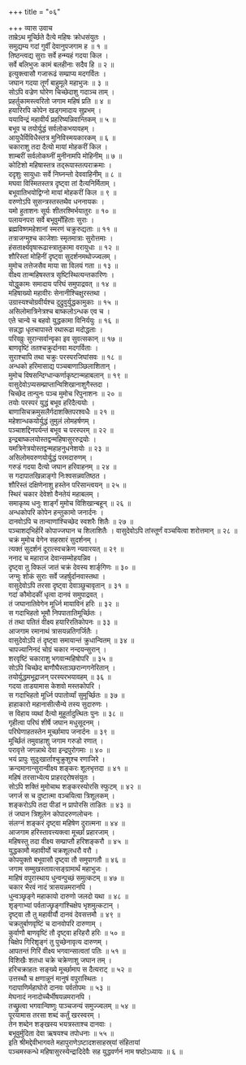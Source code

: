 +++
title = "०६"

+++
व्यास उवाच  
ताम्रेऽथ मूर्च्छिते दैत्ये महिषः क्रोधसंयुतः ।  
समुद्यम्य गदां गुर्वीं देवानुपजगाम ह ॥ १ ॥  
तिष्ठन्त्वद्य सुराः सर्वे हन्म्यहं गदया किल ।  
सर्वे बलिभुजः कामं बलहीनाः सदैव हि ॥ २ ॥  
इत्युक्त्वासौ गजारूढं सम्प्राप्य मदगर्वितः ।  
जघान गदया तूर्णं बाहुमूले महाभुजः ॥ ३ ॥  
सोऽपि वज्रेण घोरेण चिच्छेदाशु गदाञ्च ताम् ।  
प्रहर्तुकामस्त्वरितो जगाम महिषं प्रति ॥ ४ ॥  
हयारिरपि कोपेन खड्गमादाय सुप्रभम् ।  
ययाविन्द्रं महावीर्यं प्रहरिष्यन्निवान्तिकम् ॥ ५ ॥  
बभूव च तयोर्युद्धं सर्वलोकभयावहम् ।  
आयुधैर्विविधैस्तत्र मुनिविस्मयकारकम् ॥ ६ ॥  
चकाराशु तदा दैत्यो मायां मोहकरीं किल ।  
शाम्बरीं सर्वलोकघ्नीं मुनीनामपि मोहिनीम् ॥ ७ ॥  
कोटिशो महिषास्तत्र तद्‌रूपास्तत्पराक्रमाः ।  
ददृशुः सायुधाः सर्वे निघ्नन्तो देववाहिनीम् ॥ ८ ॥  
मघवा विस्मितस्तत्र दृष्ट्वा तां दैत्यनिर्मिताम् ।  
बभूवातिभयोद्विग्नो मायां मोहकरीं किल ॥ ९ ॥  
वरुणोऽपि सुसन्त्रस्तस्तथैव धननायकः ।  
यमो हुताशनः सूर्यः शीतरश्मिर्भयातुरः ॥ १० ॥  
पलायनपरा सर्वे बभूवुर्मोहिताः सुराः ।  
ब्रह्मविष्णमहेशानां स्मरणं चक्रुरुद्यताः ॥ ११ ॥  
तत्राजग्मुश्च काजेशाः स्मृतमात्राः सुरोत्तमाः ।  
हंसतार्क्ष्यवृषारूढास्त्रातुकामा वरायुधाः ॥ १२ ॥  
शौरिस्तां मोहिनीं दृष्ट्वा सुदर्शनमथोज्ज्वलम् ।  
मुमोच तत्तेजसैव माया सा विलयं गता ॥ १३ ॥  
वीक्ष्य तान्महिषस्तत्र सृष्टिस्थित्यन्तकारिणः ।  
योद्धुकामः समादाय परिघं समुपाद्रवत् ॥ १४ ॥  
महिषाख्यो महावीरः सेनानीश्चिक्षुरस्तथा ।  
उग्रास्यश्चोग्रवीर्यश्च दुद्रुवुर्युद्धकामुकाः ॥ १५ ॥  
असिलोमात्रिनेत्रश्च बाष्कलोऽन्धक एव च ।  
एते चान्ये च बहवो युद्धकामा विनिर्ययुः ॥ १६ ॥  
सन्नद्धा धृतचापास्ते रथारूढा मदोद्धताः ।  
परिवव्रुः सुरान्सर्वान्वृका इव सुवत्सकान् ॥ १७ ॥  
बाणवृष्टिं ततश्चक्रुर्दानवा मदगर्विताः ।  
सुराश्चापि तथा चक्रुः परस्परजिघांसवः ॥ १८ ॥  
अन्धको हरिमासाद्य पञ्चबाणाञ्छिलाशितान् ।  
मुमोच विषसन्दिग्धान्कर्णाकृष्टान्महाबलान् ॥ १९ ॥  
वासुदेवोऽप्यसम्प्राप्तान्विशिखानाशुगैस्तदा ।  
चिच्छेद तान्पुनः पञ्च मुमोच रिपुनाशनः ॥ २० ॥  
तयोः परस्परं युद्धं बभूव हरिदैत्ययोः ।  
बाणासिचक्रमुसलैर्गदाशक्तिपरश्वधैः ॥ २१ ॥  
महेशान्धकयोर्युद्धं तुमुलं लोमहर्षणम् ।  
पञ्चाशद्दिनपर्यन्तं बभूव च परस्परम् ॥ २२ ॥  
इन्द्रबाष्कलयोस्तद्वन्महिषासुररुद्रयोः ।  
यमत्रिनेत्रयोस्तद्वन्महाहनुधनेशयोः ॥ २३ ॥  
असिलोमवरुणयोर्युद्धं परमदारुणम् ।  
गरुडं गदया दैत्यो जघान हरिवाहनम् ॥ २४ ॥  
स गदापातखिन्नाङ्गो निःश्वसन्नवतिष्ठत ।  
शौरिस्तं दक्षिणेनाशु हस्तेन परिसान्त्वयन् ॥ २५ ॥  
स्थिरं चकार देवेशो वैनतेयं महाबलम् ।  
समाकृष्य धनुः शार्ङ्गं मुमोच विशिखान्बहून् ॥ २६ ॥  
अन्धकोपरि कोपेन हन्तुकामो जनार्दनः ।  
दानवोऽपि च तान्वाणांश्चिच्छेद स्वशरैः शितैः ॥ २७ ॥  
पञ्चाशद्‌भिर्हरिं कोपाज्जघान च शिलाशितैः ।
वासुदेवोऽपि तांस्तूर्णं वञ्चयित्वा शरोत्तमान् ॥ २८ ॥  
चक्रं मुमोच वेगेन सहस्रारं सुदर्शनम् ।  
त्यक्तं सुदर्शनं दूरात्स्वचक्रेण न्यवारयत् ॥ २९ ॥  
ननाद च महाराज देवान्सम्मोहयन्निव ।  
दृष्ट्वा तु विफलं जातं चक्रं देवस्य शार्ङ्‌गिणः ॥ ३० ॥  
जग्मुः शोकं सुराः सर्वे जहर्षुर्दानवास्तथा ।  
वासुदेवोऽपि तरसा दृष्ट्वा देवाञ्छुचावृतान् ॥ ३१ ॥  
गदां कौमोदकीं धृत्वा दानवं समुपाद्रवत् ।  
तं जघानातिवेगेन मूर्ध्नि मायाविनं हरिः ॥ ३२ ॥  
स गदाभिहतो भूमौ निपपातातिमूर्च्छितः ।  
तं तथा पतितं वीक्ष्य हयारिरतिकोपनः ॥ ३३ ॥  
आजगाम रमानाथं त्रासयन्नतिगर्जितैः ।  
वासुदेवोऽपि तं दृष्ट्वा समायान्तं क्रुधान्वितम् ॥ ३४ ॥  
चापज्यानिनदं चोग्रं चकार नन्दयन्सुरान् ।  
शरवृष्टिं चकाराशु भगवान्महिषोपरि ॥ ३५ ॥  
सोऽपि चिच्छेद बाणौघैस्ताञ्छरान्गगनेरितान् ।  
तयोर्युद्धमभूद्राजन् परस्परभयावहम् ॥ ३६ ॥  
गदया ताडयामास केशवो मस्तकोपरि ।  
स गदाभिहतो मूर्ध्नि पपातोर्व्यां सुमूर्च्छितः ॥ ३७ ॥  
हाहाकारो महानासीत्सैन्ये तस्य सुदारुणः ।  
स विहाय व्यथां दैत्यो मुहूर्तादुत्थितः पुनः ॥ ३८ ॥  
गृहीत्वा परिघं शीर्षे जघान मधुसूदनम् ।  
परिघेणाहतस्तेन मूर्च्छामाप जनार्दनः ॥ ३९ ॥  
मूर्च्छितं तमुवाहाशु जगाम गरुडो रणात् ।  
परावृत्ते जगन्नाथे देवा इन्द्रपुरोगमाः ॥ ४० ॥  
भयं प्रापुः सुदुःखार्ताश्चुक्रुशुश्च रणाजिरे ।  
क्रन्दमानान्सुरान्वीक्ष्य शङ्करः शूलभृत्तदा ॥ ४१ ॥  
महिषं तरसाभ्येत्य प्राहरद्‌रोषसंयुतः ।  
सोऽपि शक्तिं मुमोचाथ शङ्करस्योरसि स्फुटम् ॥ ४२ ॥  
जगर्ज स च दुष्टात्मा वञ्चयित्वा त्रिशूलकम् ।  
शङ्करोऽपि तदा पीडां न प्रापोरसि ताडितः ॥ ४३ ॥  
तं जघान त्रिशूलेन कोपादरुणलोचनः ।  
संलग्नं शङ्करं दृष्ट्वा महिषेण दुरात्मना ॥ ४४ ॥  
आजगाम हरिस्तावत्त्यक्त्वा मूर्च्छां प्रहारजाम् ।  
महिषस्तु तदा वीक्ष्य सम्प्राप्तौ हरिशङ्करौ ॥ ४५ ॥  
युद्धकामौ महावीर्यो चक्रशूलधरौ वरौ ।  
कोपयुक्तो बभूवासौ दृष्ट्वा तौ समुपागतौ ॥ ४६ ॥  
जगाम सम्मुखस्तावत्सङ्ग्रामार्थं महाभुजः ।  
माहिषं वपुरास्थाय धुन्वन्पुच्छं समुत्कटम् ॥ ४७ ॥  
चकार भैरवं नादं त्रासयन्नमरानपि ।  
धुन्वञ्छृङ्गे महाकायो दारुणो जलदो यथा ॥ ४८ ॥  
शृङ्गाभ्यां पर्वताज्छृङ्गांश्चिक्षेप भृशमुत्कटान् ।  
दृष्ट्वा तौ तु महावीर्यौ दानवं देवसत्तमौ ॥ ४९ ॥  
चक्रतुर्बाणवृष्टिं च दानवोपरि दारुणाम् ।  
कुर्वाणौ बाणवृष्टिं तौ दृष्ट्वा हरिहरौ हरिः ॥ ५० ॥  
चिक्षेप गिरिशृङ्गं तु पुच्छेनावृत्य दारुणम् ।  
आपतन्तं गिरिं वीक्ष्य भगवान्सात्वतां पतिः ॥ ५१ ॥  
विशिखैः शतधा चक्रे चक्रेणाशु जघान तम् ।  
हरिचक्राहतः सङ्ख्ये मूर्च्छामाप स दैत्यराट् ॥ ५२ ॥  
उत्तस्थौ च क्षणान्नूनं मानुषं वपुरास्थितः ।  
गदापाणिर्महाघोरो दानवः पर्वतोपमः ॥ ५३ ॥  
मेघनादं ननादोच्चैर्भीषयन्नमरानपि ।  
तच्छ्रुत्वा भगवान्विष्णुः पाञ्चजन्यं समुज्ज्वलम् ॥ ५४ ॥  
पूरयामास तरसा शब्दं कर्तुं खरस्वरम् ।  
तेन शब्देन शङ्खस्य भयत्रस्ताश्च दानवाः ।  
बभूवुर्मुदिता देवा ऋषयश्च तपोधनाः ॥ ५५ ॥  
इति श्रीमद्देवीभागवते महापुराणेऽष्टादशसाहस्र्यां संहितायां  
पञ्चमस्कन्धे महिषासुरस्येन्द्रादिदेवैः सह युद्धवर्णनं नाम षष्ठोऽध्यायः ॥ ६ ॥
